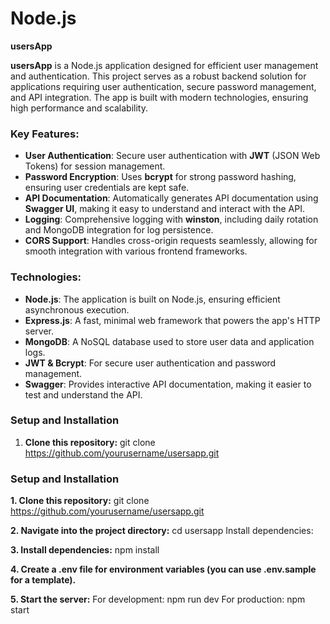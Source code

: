 # **Node.js**
 
**usersApp**

**usersApp** is a Node.js application designed for efficient user management and authentication. This project serves as a robust backend solution for applications requiring user authentication, secure password management, and API integration. The app is built with modern technologies, ensuring high performance and scalability.

### **Key Features:**
- **User Authentication**: Secure user authentication with **JWT** (JSON Web Tokens) for session management.
- **Password Encryption**: Uses **bcrypt** for strong password hashing, ensuring user credentials are kept safe.
- **API Documentation**: Automatically generates API documentation using **Swagger UI**, making it easy to understand and interact with the API.
- **Logging**: Comprehensive logging with **winston**, including daily rotation and MongoDB integration for log persistence.
- **CORS Support**: Handles cross-origin requests seamlessly, allowing for smooth integration with various frontend frameworks.

### **Technologies:**
- **Node.js**: The application is built on Node.js, ensuring efficient asynchronous execution.
- **Express.js**: A fast, minimal web framework that powers the app's HTTP server.
- **MongoDB**: A NoSQL database used to store user data and application logs.
- **JWT & Bcrypt**: For secure user authentication and password management.
- **Swagger**: Provides interactive API documentation, making it easier to test and understand the API.

### **Setup and Installation**
1. **Clone this repository:**
   git clone https://github.com/yourusername/usersapp.git


### **Setup and Installation**

**1. Clone this repository:**
   git clone https://github.com/yourusername/usersapp.git

**2. Navigate into the project directory:**
    cd usersapp
    Install dependencies:

**3. Install dependencies:**
    npm install

**4. Create a .env file for environment variables (you can use .env.sample for a template).**

**5. Start the server:**
    For development:
    npm run dev
    For production:
    npm start